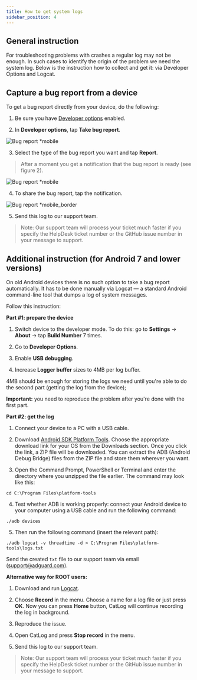 ```yaml
---
title: How to get system logs
sidebar_position: 4
---
```


## General instruction

For troubleshooting problems with crashes a regular log may not be enough. In such cases to identify the origin of the problem we need the system log. Below is the instruction how to collect and get it: via Developer Options and Logcat. 

## Capture a bug report from a device

To get a bug report directly from your device, do the following:

1. Be sure you have [Developer options](https://developer.android.com/studio/run/device.html#developer-device-options) enabled.

2. In **Developer options**, tap **Take bug report**.

![Bug report *mobile](https://cdn.adtidy.org/public/Adguard/kb/newscreenshots/En/Android3.1/bugreporten.png)

3. Select the type of the bug report you want and tap **Report**. 

> After a moment you get a notification that the bug report is ready (see figure 2).

![Bug report *mobile](https://cdn.adtidy.org/public/Adguard/kb/newscreenshots/En/Android3.1/bugreporteen.png)

4. To share the bug report, tap the notification.

![Bug report *mobile_border](https://cdn.adtidy.org/public/Adguard/kb/newscreenshots/En/Android3.1/bugreport3en.png)

5. Send this log to our support team.

> Note: Our support team will process your ticket much faster if you specify the HelpDesk ticket number or the GitHub issue number in your message to support.

## Additional instruction (for Android 7 and lower versions)

On old Android devices there is no such option to take a bug report automatically. It has to be done manually via Logcat — a standard Android command-line tool that dumps a log of system messages. 

Follow this instruction:

**Part #1: prepare the device**

1. Switch device to the developer mode. To do this: go to **Settings** → **About** → tap **Build Number** 7 times.

2. Go to **Developer Options**.

3. Enable **USB debugging**.

4. Increase **Logger buffer** sizes to 4MB per log buffer.

4MB should be enough for storing the logs we need until you're able to do the second part (getting the log from the device);

**Important:** you need to reproduce the problem after you're done with the first part.

**Part #2: get the log**

1. Connect your device to a PC with a USB cable.

2. Download [Android SDK Platform Tools](https://developer.android.com/studio/releases/platform-tools#downloads). Choose the appropriate download link for your OS from the Downloads section. Once you click the link, a ZIP file will be downloaded. You can extract the ADB (Android Debug Bridge) files from the ZIP file and store them wherever you want.

3. Open the Command Prompt, PowerShell or Terminal and enter the directory where you unzipped the file earlier. The command may look like this:

`cd C:\Program Files\platform-tools`

4. Test whether ADB is working properly: connect your Android device to your computer using a USB cable and run the following command:

`./adb devices`

5. Then run the following command (insert the relevant path):

`./adb logcat -v threadtime -d > C:\Program Files\platform-tools\logs.txt` 

Send the created `txt` file to our support team via email (support@adguard.com).

**Alternative way for ROOT users:**

1. Download and run [Logcat](https://play.google.com/store/apps/details?id=com.pluscubed.matlog).

2. Choose **Record** in the menu. Choose a name for a log file or just press **OK**. Now you can press **Home** button, CatLog will continue recording the log in background.

3. Reproduce the issue.

4. Open CatLog and press **Stop record** in the menu.

5. Send this log to our support team.

> Note: Our support team will process your ticket much faster if you specify the HelpDesk ticket number or the GitHub issue number in your message to support.

